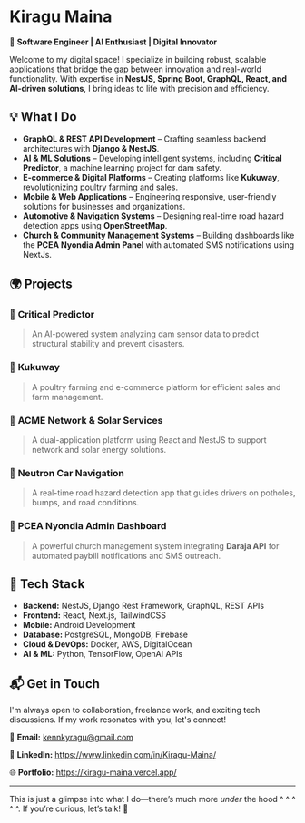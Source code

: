 # Kiragu Maina

🚀 **Software Engineer | AI Enthusiast | Digital Innovator**

Welcome to my digital space! I specialize in building robust, scalable applications that bridge the gap between innovation and real-world functionality. With expertise in **NestJS, Spring Boot, GraphQL, React, and AI-driven solutions**, I bring ideas to life with precision and efficiency.

## 💡 What I Do
- **GraphQL & REST API Development** – Crafting seamless backend architectures with **Django & NestJS**.
- **AI & ML Solutions** – Developing intelligent systems, including **Critical Predictor**, a machine learning project for dam safety.
- **E-commerce & Digital Platforms** – Creating platforms like **Kukuway**, revolutionizing poultry farming and sales.
- **Mobile & Web Applications** – Engineering responsive, user-friendly solutions for businesses and organizations.
- **Automotive & Navigation Systems** – Designing real-time road hazard detection apps using **OpenStreetMap**.
- **Church & Community Management Systems** – Building dashboards like the **PCEA Nyondia Admin Panel** with automated SMS notifications using NextJs.

## 🌍 Projects
### 🔹 **Critical Predictor**
> An AI-powered system analyzing dam sensor data to predict structural stability and prevent disasters.

### 🔹 **Kukuway**
> A poultry farming and e-commerce platform for efficient sales and farm management.

### 🔹 **ACME Network & Solar Services**
> A dual-application platform using React and NestJS to support network and solar energy solutions.

### 🔹 **Neutron Car Navigation**
> A real-time road hazard detection app that guides drivers on potholes, bumps, and road conditions.

### 🔹 **PCEA Nyondia Admin Dashboard**
> A powerful church management system integrating **Daraja API** for automated paybill notifications and SMS outreach.

## 🔧 Tech Stack
- **Backend:** NestJS, Django Rest Framework, GraphQL, REST APIs
- **Frontend:** React, Next.js, TailwindCSS
- **Mobile:** Android Development
- **Database:** PostgreSQL, MongoDB, Firebase
- **Cloud & DevOps:** Docker, AWS, DigitalOcean
- **AI & ML:** Python, TensorFlow, OpenAI APIs

## 📬 Get in Touch
I'm always open to collaboration, freelance work, and exciting tech discussions. If my work resonates with you, let's connect!

📧 **Email:** kennkyragu@gmail.com  

💼 **LinkedIn:** https://www.linkedin.com/in/Kiragu-Maina/

🌐 **Portfolio:** https://kiragu-maina.vercel.app/

---

This is just a glimpse into what I do—there’s much more *under* the hood ^ ^ ^ ^ ^. If you’re curious, let’s talk! 🚀

